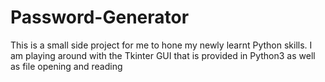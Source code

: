 # Password-Generator

This is a small side project for me to hone my newly learnt Python skills.
I am playing around with the Tkinter GUI that is provided in Python3 as well as file opening and reading
